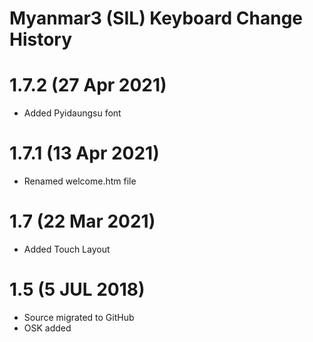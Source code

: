 Myanmar3 (SIL) Keyboard Change History
=======================
# 1.7.2 (27 Apr 2021)
* Added Pyidaungsu font

# 1.7.1 (13 Apr 2021)
* Renamed welcome.htm file

# 1.7 (22 Mar 2021)
* Added Touch Layout

# 1.5 (5 JUL 2018)

* Source migrated to GitHub
* OSK added
